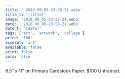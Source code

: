 ```yaml
---
title: '_2018_09_05-23-58-21.webp'
title_t: '[title]'
image: '2018_09_05-23-58-21.webp'
date: '_2018_09_05-23-58-21.webp'
date_t: '[date]'
tags: ['art', 'artwork', 'collage']
price: '100'
excerpt: 'art'
available: false
print: false
sold: false
---
```



8.5″ x 11″ on Primary Cardstock Paper.
$100 Unframed.
